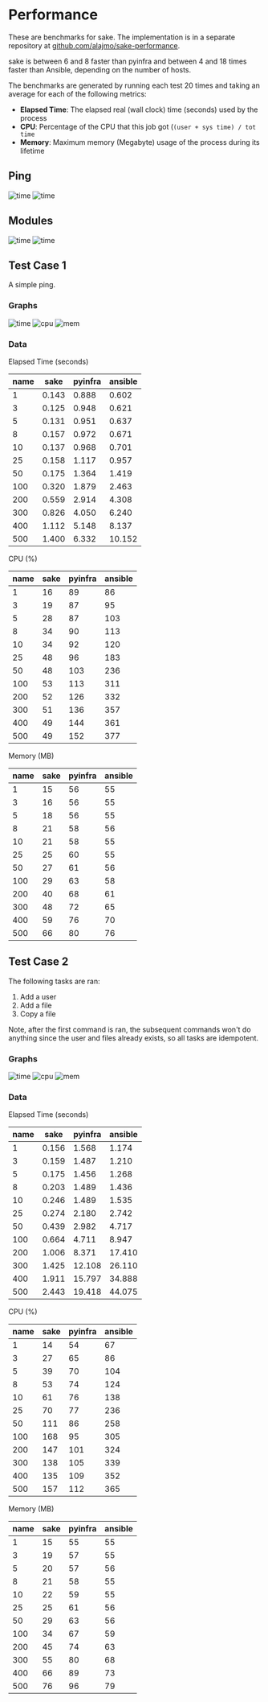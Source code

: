 # Performance

These are benchmarks for sake. The implementation is in a separate repository at [github.com/alajmo/sake-performance](https://github.com/alajmo/sake-performance).

sake is between 6 and 8 faster than pyinfra and between 4 and 18 times faster than Ansible, depending on the number of hosts.

The benchmarks are generated by running each test 20 times and taking an average for each of the following metrics:

- **Elapsed Time**: The elapsed real (wall clock) time (seconds) used by the process
- **CPU**: Percentage of the CPU that this job got (`(user + sys time) / tot time`
- **Memory**: Maximum memory (Megabyte) usage of the process during its lifetime

## Ping

![time](/img/time-1-short.png)
![time](/img/time-1.png)

## Modules

![time](/img/time-2-short.png)
![time](/img/time-2.png)

## Test Case 1

A simple ping.

### Graphs

![time](/img/time-1.png)
![cpu](/img/cpu-1.png)
![mem](/img/mem-1.png)

### Data

Elapsed Time (seconds)

| name | sake | pyinfra | ansible |
| --- | --- | --- | --- |
| 1 | 0.143 | 0.888 | 0.602 |
| 3 | 0.125 | 0.948 | 0.621 |
| 5 | 0.131 | 0.951 | 0.637 |
| 8 | 0.157 | 0.972 | 0.671 |
| 10 | 0.137 | 0.968 | 0.701 |
| 25 | 0.158 | 1.117 | 0.957 |
| 50 | 0.175 | 1.364 | 1.419 |
| 100 | 0.320 | 1.879 | 2.463 |
| 200 | 0.559 | 2.914 | 4.308 |
| 300 | 0.826 | 4.050 | 6.240 |
| 400 | 1.112 | 5.148 | 8.137 |
| 500 | 1.400 | 6.332 | 10.152 |

CPU (%)

| name | sake | pyinfra | ansible |
| --- | --- | --- | --- |
| 1 | 16 | 89 | 86 |
| 3 | 19 | 87 | 95 |
| 5 | 28 | 87 | 103 |
| 8 | 34 | 90 | 113 |
| 10 | 34 | 92 | 120 |
| 25 | 48 | 96 | 183 |
| 50 | 48 | 103 | 236 |
| 100 | 53 | 113 | 311 |
| 200 | 52 | 126 | 332 |
| 300 | 51 | 136 | 357 |
| 400 | 49 | 144 | 361 |
| 500 | 49 | 152 | 377 |

Memory (MB)

| name | sake | pyinfra | ansible |
| --- | --- | --- | --- |
| 1 | 15 | 56 | 55 |
| 3 | 16 | 56 | 55 |
| 5 | 18 | 56 | 55 |
| 8 | 21 | 58 | 56 |
| 10 | 21 | 58 | 55 |
| 25 | 25 | 60 | 55 |
| 50 | 27 | 61 | 56 |
| 100 | 29 | 63 | 58 |
| 200 | 40 | 68 | 61 |
| 300 | 48 | 72 | 65 |
| 400 | 59 | 76 | 70 |
| 500 | 66 | 80 | 76 |

## Test Case 2

The following tasks are ran:

1. Add a user
2. Add a file
3. Copy a file

Note, after the first command is ran, the subsequent commands won't do anything since the user and files already exists, so all tasks are idempotent.

### Graphs

![time](/img/time-2.png)
![cpu](/img/cpu-2.png)
![mem](/img/mem-2.png)

### Data

Elapsed Time (seconds)

| name | sake | pyinfra | ansible |
| --- | --- | --- | --- |
| 1 | 0.156 | 1.568 | 1.174 |
| 3 | 0.159 | 1.487 | 1.210 |
| 5 | 0.175 | 1.456 | 1.268 |
| 8 | 0.203 | 1.489 | 1.436 |
| 10 | 0.246 | 1.489 | 1.535 |
| 25 | 0.274 | 2.180 | 2.742 |
| 50 | 0.439 | 2.982 | 4.717 |
| 100 | 0.664 | 4.711 | 8.947 |
| 200 | 1.006 | 8.371 | 17.410 |
| 300 | 1.425 | 12.108 | 26.110 |
| 400 | 1.911 | 15.797 | 34.888 |
| 500 | 2.443 | 19.418 | 44.075 |

CPU (%)

| name | sake | pyinfra | ansible |
| --- | --- | --- | --- |
| 1 | 14 | 54 | 67 |
| 3 | 27 | 65 | 86 |
| 5 | 39 | 70 | 104 |
| 8 | 53 | 74 | 124 |
| 10 | 61 | 76 | 138 |
| 25 | 70 | 77 | 236 |
| 50 | 111 | 86 | 258 |
| 100 | 168 | 95 | 305 |
| 200 | 147 | 101 | 324 |
| 300 | 138 | 105 | 339 |
| 400 | 135 | 109 | 352 |
| 500 | 157 | 112 | 365 |

Memory (MB)

| name | sake | pyinfra | ansible |
| --- | --- | --- | --- |
| 1 | 15 | 55 | 55 |
| 3 | 19 | 57 | 55 |
| 5 | 20 | 57 | 56 |
| 8 | 21 | 58 | 55 |
| 10 | 22 | 59 | 55 |
| 25 | 25 | 61 | 56 |
| 50 | 29 | 63 | 56 |
| 100 | 34 | 67 | 59 |
| 200 | 45 | 74 | 63 |
| 300 | 55 | 80 | 68 |
| 400 | 66 | 89 | 73 |
| 500 | 76 | 96 | 79 |
